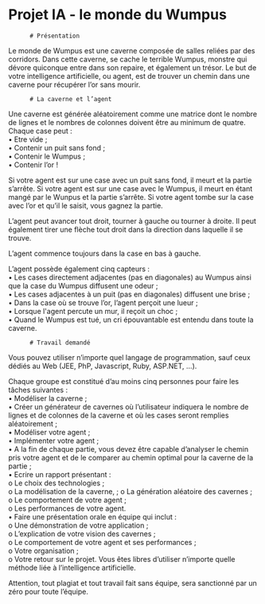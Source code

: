 # Projet IA - le monde du Wumpus
	
          # Présentation	
	
Le	monde	de	Wumpus	est	une	caverne	composée	de	salles	reliées	par	des	corridors.	Dans	cette	caverne,	se	cache	le	terrible	Wumpus,	monstre	qui	dévore	quiconque	entre	dans	son	repaire,	et	également	un	trésor.	Le	but	de	votre	intelligence	artificielle,	ou	agent,	est	de	trouver	un	chemin	dans	une	caverne	pour	récupérer	l’or	sans	mourir.	

          # La caverne et l’agent	
	
Une	caverne	est	générée	aléatoirement	comme	une	matrice	dont	le	nombre	de	lignes	et	le	nombres	de	colonnes	doivent	être	au	minimum	de	quatre.	Chaque	case	peut	:	
• Etre	vide	;	
• Contenir	un	puit	sans	fond	;	
• Contenir	le	Wumpus	;	
• Contenir	l’or	!		

Si	votre	agent	est	sur	une	case	avec	un	puit	sans	fond,	il	meurt	et	la	partie	s’arrête.	Si	votre	agent	est	sur	une	case	avec le	Wumpus,	il	meurt	en	étant	mangé	par	le	Wunpus	et	la	partie	s’arrête.	Si	votre	agent	tombe	sur	la	case	avec	l’or	et	qu’il	le	saisit,	vous	gagnez	la	partie.	

L’agent	peut	avancer	tout	droit,	tourner	à	gauche	ou	tourner	à	droite.	Il	peut	également	tirer	une	flèche	tout	droit	dans	la	direction	dans	laquelle	il	se	trouve.		
	
L’agent	commence	toujours	dans	la	case	en	bas	à	gauche.		
	
L’agent	possède	également	cinq	capteurs	:	
• Les	cases	directement	adjacentes	(pas	en	diagonales)	au	Wumpus	ainsi	que	la	case	du	Wumpus	diffusent	une	odeur	;	
• Les	cases	adjacentes	à	un	puit	(pas	en	diagonales)	diffusent	une	brise	;	
• Dans	la	case	où	se	trouve	l’or,	l’agent	perçoit	une	lueur	;	
• Lorsque	l'agent	percute	un	mur,	il	reçoit	un	choc	;	
• Quand	le	Wumpus	est	tué,	un	cri	épouvantable	est	entendu	dans	toute	la	caverne.	
	
          # Travail	demandé	
	
Vous	pouvez	utiliser	n’importe	quel	langage	de	programmation,	sauf	ceux	dédiés	au	Web	(JEE,	PhP,	Javascript,	Ruby,	ASP.NET,	…).		
	
Chaque	groupe	est	constitué	d’au	moins	cinq	personnes	pour	faire	les	tâches	suivantes	:	
• Modéliser	la	caverne	;	
• Créer	un	générateur	de	cavernes	où	l’utilisateur	indiquera	le	nombre	de	lignes	et	de	colonnes	de	la	caverne	et	où	les	cases	seront	remplies	aléatoirement	;	
• Modéliser	votre	agent	;	
• Implémenter	votre	agent	;		
• A	la	fin	de	chaque	partie,	vous	devez	être	capable	d’analyser	le	chemin	pris	votre	agent	et	de	le	comparer	au	chemin	optimal	pour	la	caverne	de	la	partie	;	
• Ecrire	un	rapport	présentant	:	
  o Le	choix	des	technologies	;	
  o La	modélisation	de	la	caverne,	; 
  o La	génération	aléatoire	des	cavernes	;	
  o Le	comportement	de	votre	agent	;	
  o Les	performances	de	votre	agent.	
• Faire	une	présentation	orale	en	équipe	qui	inclut	:	
  o Une	démonstration	de	votre	application	;	
  o L’explication	de	votre	vision	des	cavernes	;	
  o Le	comportement	de	votre	agent	et	ses	performances	;	
  o Votre	organisation	;	
  o Votre	retour	sur	le	projet.	
	Vous	êtes	libres	d’utiliser	n’importe	quelle	méthode	liée	à	l’intelligence	artificielle.	
	
Attention,	tout	plagiat	et	tout	travail	fait	sans	équipe,	sera	sanctionné	par	un	zéro	pour	toute	l’équipe.	
